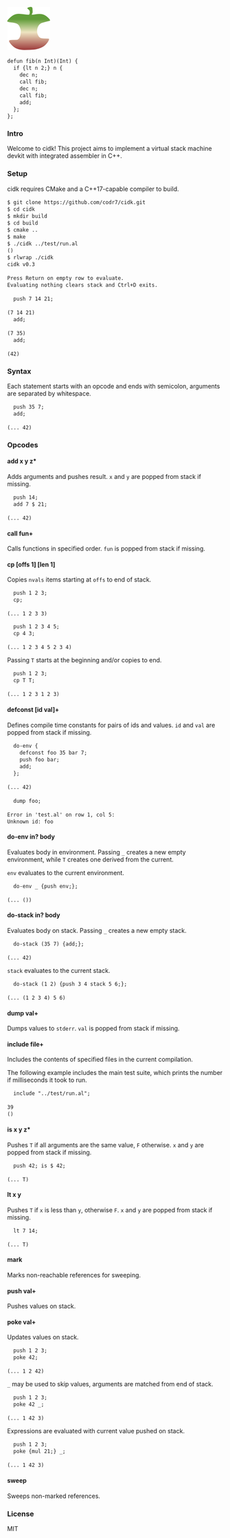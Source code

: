 ![Logo](logo.png)
  
```
defun fib(n Int)(Int) {
  if {lt n 2;} n {
    dec n;
    call fib;
    dec n;
    call fib; 
    add;
  };
};
```

### Intro
Welcome to cidk! This project aims to implement a virtual stack machine devkit with integrated assembler in C++.

### Setup
cidk requires CMake and a C++17-capable compiler to build.

```
$ git clone https://github.com/codr7/cidk.git
$ cd cidk
$ mkdir build
$ cd build
$ cmake ..
$ make
$ ./cidk ../test/run.al
()
$ rlwrap ./cidk
cidk v0.3

Press Return on empty row to evaluate.
Evaluating nothing clears stack and Ctrl+D exits.

  push 7 14 21;
  
(7 14 21)
  add;
  
(7 35)
  add;

(42)
```

### Syntax
Each statement starts with an opcode and ends with semicolon, arguments are separated by whitespace.

```
  push 35 7;
  add;

(... 42)
```

### Opcodes

#### add x y z*
Adds arguments and pushes result. `x` and `y` are popped from stack if missing.

```
  push 14;
  add 7 $ 21;

(... 42)
```

#### call fun+
Calls functions in specified order. `fun` is popped from stack if missing.

#### cp [offs 1] [len 1]
Copies `nvals` items starting at `offs` to end of stack.

```
  push 1 2 3;
  cp;

(... 1 2 3 3)
```

```
  push 1 2 3 4 5;
  cp 4 3;

(... 1 2 3 4 5 2 3 4)
```

Passing `T` starts at the beginning and/or copies to end.

```
  push 1 2 3;
  cp T T;

(... 1 2 3 1 2 3)
```

#### defconst [id val]+
Defines compile time constants for pairs of ids and values. `id` and `val` are popped from stack if missing.

```
  do-env {
    defconst foo 35 bar 7;
    push foo bar;
    add;
  };
  
(... 42)

  dump foo;

Error in 'test.al' on row 1, col 5:
Unknown id: foo
```

#### do-env in? body
Evaluates body in environment. Passing `_` creates a new empty environment, while `T` creates one derived from the current.

`env` evaluates to the current environment.

```
  do-env _ {push env;};
  
(... ())
```

#### do-stack in? body
Evaluates body on stack. Passing `_` creates a new empty stack.

```
  do-stack (35 7) {add;};

(... 42)
```

`stack` evaluates to the current stack.

```
  do-stack (1 2) {push 3 4 stack 5 6;};

(... (1 2 3 4) 5 6)
```

#### dump val+
Dumps values to `stderr`. `val` is popped from stack if missing.

#### include file+
Includes the contents of specified files in the current compilation.

The following example includes the main test suite, which prints the number if milliseconds it took to run.

```
  include "../test/run.al";

39
()
```

#### is x y z*
Pushes `T` if all arguments are the same value, `F` otherwise. `x` and `y` are popped from stack if missing.

```
  push 42; is $ 42;

(... T)
```

#### lt x y
Pushes `T` if `x` is less than `y`, otherwise `F`. `x` and `y` are popped from stack if missing.

```
  lt 7 14;

(... T)
```

#### mark
Marks non-reachable references for sweeping.

#### push val+
Pushes values on stack.

#### poke val+
Updates values on stack.

```
  push 1 2 3;
  poke 42;

(... 1 2 42)
```

`_` may be used to skip values, arguments are matched from end of stack.

```
  push 1 2 3;
  poke 42 _;

(... 1 42 3)
```

Expressions are evaluated with current value pushed on stack.

```
  push 1 2 3;
  poke {mul 21;} _;

(... 1 42 3)
```

#### sweep
Sweeps non-marked references.

### License
MIT
